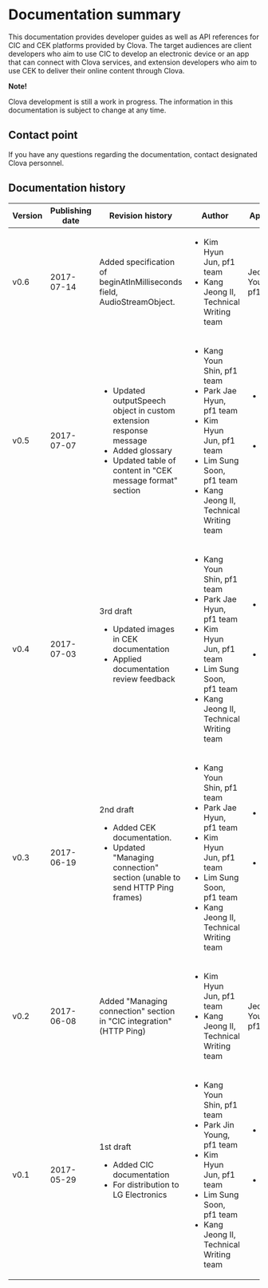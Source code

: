 # Documentation summary
This documentation provides developer guides as well as API references for CIC and CEK platforms provided by Clova. The target audiences are client developers who aim to use CIC to develop an electronic device or an app that can connect with Clova services, and extension developers who aim to use CEK to deliver their online content through Clova.

<div class="note">
  <p><strong>Note!</strong></p>
  <p>Clova development is still a work in progress. The information in this documentation is subject to change at any time.</p>
</div>

## Contact point
If you have any questions regarding the documentation, contact designated Clova personnel.

## Documentation history
| Version | Publishing date         | Revision history                   | Author     | Approver    |
|-----|----------------|---------------------------|----------|----------|
| v0.6 | 2017-07-14 | Added specification of beginAtInMilliseconds field, AudioStreamObject.  | <ul><li>Kim Hyun Jun, pf1 team</li><li>Kang Jeong Il, Technical Writing team</li></ul> | Jeong Min Young, pf1 team |
| v0.5 | 2017-07-07 | <ul><li>Updated outputSpeech object in custom extension response message</li><li>Added glossary</li><li>Updated table of content in "CEK message format" section</li></ul> | <ul><li>Kang Youn Shin, pf1 team</li><li>Park Jae Hyun, pf1 team</li><li>Kim Hyun Jun, pf1 team</li><li>Lim Sung Soon, pf1 team</li><li>Kang Jeong Il, Technical Writing team</li></ul> | <ul><li>Jeong Min Young, pf1 team</li><li>Kwon Se Young, pf1 team</li></ul> |
| v0.4 | 2017-07-03 | 3rd draft<ul><li>Updated images in CEK documentation</li><li>Applied documentation review feedback</li></ul> | <ul><li>Kang Youn Shin, pf1 team</li><li>Park Jae Hyun, pf1 team</li><li>Kim Hyun Jun, pf1 team</li><li>Lim Sung Soon, pf1 team</li><li>Kang Jeong Il, Technical Writing team</li></ul> | <ul><li>Jeong Min Young, pf1 team</li><li>Kwon Se Young, pf1 team</li></ul> |
| v0.3 | 2017-06-19 | 2nd draft<ul><li>Added CEK documentation.</li><li>Updated "Managing connection" section (unable to send HTTP Ping frames)</li></ul> | <ul><li>Kang Youn Shin, pf1 team</li><li>Park Jae Hyun, pf1 team</li><li>Kim Hyun Jun, pf1 team</li><li>Lim Sung Soon, pf1 team</li><li>Kang Jeong Il, Technical Writing team</li></ul> | <ul><li>Jeong Min Young, pf1 team</li><li>Kwon Se Young, pf1 team</li></ul> |
| v0.2 | 2017-06-08 | Added "Managing connection" section in "CIC integration" (HTTP Ping) | <ul><li>Kim Hyun Jun, pf1 team</li><li>Kang Jeong Il, Technical Writing team</li></ul> | Jeong Min Young, pf1 team |
| v0.1 | 2017-05-29 | 1st draft<ul><li>Added CIC documentation</li><li>For distribution to LG Electronics</li></ul> | <ul><li>Kang Youn Shin, pf1 team</li><li>Park Jin Young, pf1 team</li><li>Kim Hyun Jun, pf1 team</li><li>Lim Sung Soon, pf1 team</li><li>Kang Jeong Il, Technical Writing team</li></ul> | <ul><li>Jeong Min Young, pf1 team</li><li>Kwon Se Young, pf1 team</li></ul> |
